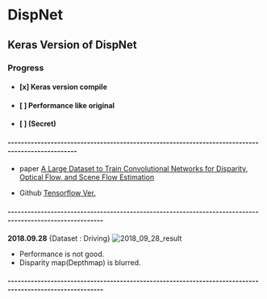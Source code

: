 # DispNet
## Keras Version of DispNet

### **Progress**
- #### [x] Keras version compile
- #### [ ] Performance like original
- #### [ ] (Secret)

#### <SOURCE>-------------------------------------------------------------------------------------------------

- paper
[A Large Dataset to Train Convolutional Networks for Disparity, Optical Flow, and Scene Flow Estimation](https://arxiv.org/pdf/1512.02134.pdf)

- Github
[Tensorflow Ver.](https://github.com/ZhijianJiang/DispNet-TensorFlow)

#### ---------------------------------------------------------------------------------------------------------

**2018.09.28**
{Dataset : Driving}
![2018_09_28_result](https://user-images.githubusercontent.com/28497918/46512057-06831d00-c88d-11e8-823c-6ebdc4866045.png)

- Performance is not good.
- Disparity map(Depthmap) is blurred.

#### ---------------------------------------------------------------------------------------------------------
